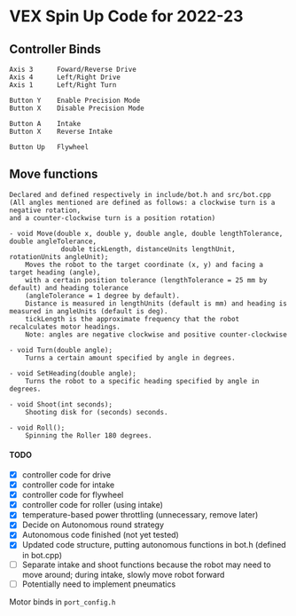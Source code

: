 # VEX Spin Up Code for 2022-23

## Controller Binds

```
Axis 3      Foward/Reverse Drive
Axis 4		Left/Right Drive
Axis 1      Left/Right Turn

Button Y 	Enable Precision Mode
Button X	Disable Precision Mode

Button A	Intake
Button X	Reverse Intake 

Button Up	Flywheel
```

## Move functions

```
Declared and defined respectively in include/bot.h and src/bot.cpp
(All angles mentioned are defined as follows: a clockwise turn is a negative rotation, 
and a counter-clockwise turn is a position rotation)

- void Move(double x, double y, double angle, double lengthTolerance, double angleTolerance, 
             double tickLength, distanceUnits lengthUnit, rotationUnits angleUnit);
    Moves the robot to the target coordinate (x, y) and facing a target heading (angle), 
    with a certain position tolerance (lengthTolerance = 25 mm by default) and heading tolerance 
    (angleTolerance = 1 degree by default). 
    Distance is measured in lengthUnits (default is mm) and heading is measured in angleUnits (default is deg). 
    tickLength is the approximate frequency that the robot recalculates motor headings.
    Note: angles are negative clockwise and positive counter-clockwise

- void Turn(double angle);
    Turns a certain amount specified by angle in degrees.

- void SetHeading(double angle);
    Turns the robot to a specific heading specified by angle in degrees.

- void Shoot(int seconds);
    Shooting disk for (seconds) seconds.

- void Roll();
    Spinning the Roller 180 degrees.
```

#### TODO
- [x] controller code for drive
- [x] controller code for intake
- [x] controller code for flywheel
- [x] controller code for roller (using intake)
- [x] temperature-based power throttling (unnecessary, remove later)
- [x] Decide on Autonomous round strategy
- [x] Autonomous code finished (not yet tested)
- [x] Updated code structure, putting autonomous functions in bot.h (defined in bot.cpp)
- [ ] Separate intake and shoot functions because the robot may need to move around; during intake, slowly move robot forward
- [ ] Potentially need to implement pneumatics

Motor binds in `port_config.h`

